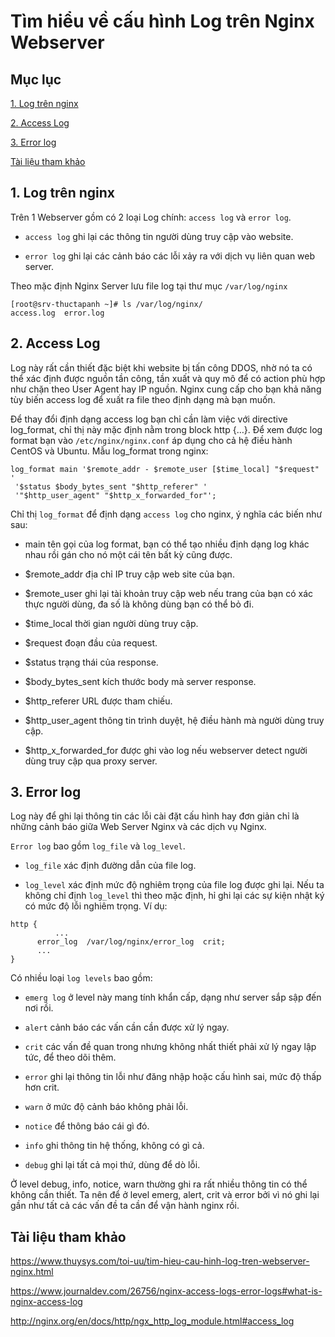 # Tìm hiểu về cấu hình Log trên Nginx Webserver

## Mục lục

[1. Log trên nginx](https://github.com/quanganh1996111/Linux-Tutorial/blob/master/Linux-Onjob-Trainning/Nginx/Nginx-Log.md#1-log-tr%C3%AAn-nginx)

[2. Access Log](https://github.com/quanganh1996111/Linux-Tutorial/blob/master/Linux-Onjob-Trainning/Nginx/Nginx-Log.md#2-access-log)

[3. Error log](https://github.com/quanganh1996111/Linux-Tutorial/blob/master/Linux-Onjob%20Trainning/Nginx/Nginx%20Log.md#3-error-log)

[Tài liệu tham khảo](https://github.com/quanganh1996111/Linux-Tutorial/blob/master/Linux-Onjob-Trainning/Nginx/Nginx-Log.md#3-error-log)

## 1. Log trên nginx

Trên 1 Webserver gồm có 2 loại Log chính: `access log` và `error log`.

- `access log` ghi lại các thông tin người dùng truy cập vào website.

- `error log` ghi lại các cảnh báo các lỗi xảy ra với dịch vụ liên quan web server.

Theo mặc định Nginx Server lưu file log tại thư mục `/var/log/nginx`

```
[root@srv-thuctapanh ~]# ls /var/log/nginx/
access.log  error.log
```

## 2. Access Log

Log này rất cần thiết đặc biệt khi website bị tấn công DDOS, nhờ nó ta có thể xác định được nguồn tần công, tần xuất và quy mô để có action phù hợp như chặn theo User Agent hay IP nguồn. Nginx cung cấp cho bạn khả năng tùy biến access log để xuất ra file theo định dạng mà bạn muốn.

Để thay đổi định dạng access log bạn chỉ cần làm việc với directive log_format, chỉ thị này mặc định nằm trong block http {…}. Để xem được log format bạn vào `/etc/nginx/nginx.conf` áp dụng cho cả hệ điều hành CentOS và Ubuntu. Mẫu log_format trong nginx:

```
log_format main '$remote_addr - $remote_user [$time_local] "$request" '
 '$status $body_bytes_sent "$http_referer" '
 '"$http_user_agent" "$http_x_forwarded_for"';
```

Chỉ thị `log_format` để định dạng `access log` cho nginx, ý nghĩa các biến như sau:

- main tên gọi của log format, bạn có thể tạo nhiều định dạng log khác nhau rồi gán cho nó một cái tên bất kỳ cũng được.

- $remote_addr địa chỉ IP truy cập web site của bạn.

- $remote_user ghi lại tài khoản truy cập web nếu trang của bạn có xác thực người dùng, đa số là không dùng bạn có thể bỏ đi.

- $time_local thời gian người dùng truy cập.

- $request đoạn đầu của request.

- $status trạng thái của response.

- $body_bytes_sent kích thước body mà server response.

- $http_referer URL được tham chiếu.

- $http_user_agent thông tin trình duyệt, hệ điều hành mà người dùng truy cập.

- $http_x_forwarded_for được ghi vào log nếu webserver detect người dùng truy cập qua proxy server.

## 3. Error log

Log này để ghi lại thông tin các lỗi cài đặt cấu hình hay đơn giản chỉ là những cảnh báo giữa Web Server Nginx và các dịch vụ Nginx.

`Error log` bao gồm `log_file` và `log_level`.

- `log_file` xác định đường dẫn của file log.

- `log_level` xác định mức độ nghiêm trọng của file log được ghi lại. Nếu ta không chỉ định `log_level` thì theo mặc định, hỉ ghi lại các sự kiện nhật ký có mức độ lỗi nghiêm trọng. Ví dụ:

```
http {
       	  ...
	  error_log  /var/log/nginx/error_log  crit;
	  ...
}
```

Có nhiều loại `log levels` bao gồm:

- `emerg log` ở level này mang tính khẩn cấp, dạng như server sắp sập đến nơi rồi.

- `alert` cảnh báo các vấn cần cần được xử lý ngay.

- `crit` các vấn đề quan trong nhưng không nhất thiết phải xử lý ngay lập tức, để theo dõi thêm.

- `error` ghi lại thông tin lỗi như đăng nhập hoặc cấu hình sai, mức độ thấp hơn crit.

- `warn` ở mức độ cảnh báo không phải lỗi.

- `notice` để thông báo cái gì đó.

- `info` ghi thông tin hệ thống, không có gì cả.

- `debug` ghi lại tất cả mọi thứ, dùng để dò lỗi.

Ở level debug, info, notice, warn thường ghi ra rất nhiều thông tin có thể không cần thiết. Ta nên để ở level emerg, alert, crit và error bởi vì nó ghi lại gần như tất cả các vấn đề ta cần để vận hành nginx rồi.

## Tài liệu tham khảo

https://www.thuysys.com/toi-uu/tim-hieu-cau-hinh-log-tren-webserver-nginx.html

https://www.journaldev.com/26756/nginx-access-logs-error-logs#what-is-nginx-access-log

http://nginx.org/en/docs/http/ngx_http_log_module.html#access_log
